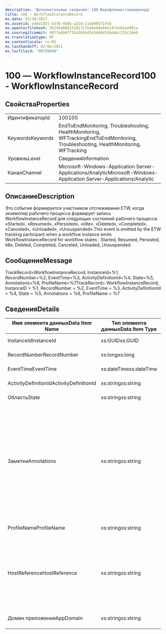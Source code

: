 ```yaml
---
description: 'Дополнительные сведения: 100-Воркфловинстанцерекорд'
title: 100 ― WorkflowInstanceRecord
ms.date: 03/30/2017
ms.assetid: ed4d1851-b378-489b-a22d-c1db09571fb4
ms.openlocfilehash: 59145d0d8151017cfeebe68e0da147410aae991a
ms.sourcegitcommit: ddf7edb67715a5b9a45e3dd44536dabc153c1de0
ms.translationtype: MT
ms.contentlocale: ru-RU
ms.lasthandoff: 02/06/2021
ms.locfileid: "99755659"
---
```

# <a name="100---workflowinstancerecord"></a><span data-ttu-id="ac444-103">100 ― WorkflowInstanceRecord</span><span class="sxs-lookup"><span data-stu-id="ac444-103">100 - WorkflowInstanceRecord</span></span>

## <a name="properties"></a><span data-ttu-id="ac444-104">Свойства</span><span class="sxs-lookup"><span data-stu-id="ac444-104">Properties</span></span>  
  
|||  
|-|-|  
|<span data-ttu-id="ac444-105">Идентификатор</span><span class="sxs-lookup"><span data-stu-id="ac444-105">Id</span></span>|<span data-ttu-id="ac444-106">100</span><span class="sxs-lookup"><span data-stu-id="ac444-106">100</span></span>|  
|<span data-ttu-id="ac444-107">Keywords</span><span class="sxs-lookup"><span data-stu-id="ac444-107">Keywords</span></span>|<span data-ttu-id="ac444-108">EndToEndMonitoring, Troubleshooting, HealthMonitoring, WFTracking</span><span class="sxs-lookup"><span data-stu-id="ac444-108">EndToEndMonitoring, Troubleshooting, HealthMonitoring, WFTracking</span></span>|  
|<span data-ttu-id="ac444-109">Уровень</span><span class="sxs-lookup"><span data-stu-id="ac444-109">Level</span></span>|<span data-ttu-id="ac444-110">Сведения</span><span class="sxs-lookup"><span data-stu-id="ac444-110">Information</span></span>|  
|<span data-ttu-id="ac444-111">Канал</span><span class="sxs-lookup"><span data-stu-id="ac444-111">Channel</span></span>|<span data-ttu-id="ac444-112">Microsoft-Windows-Application Server-Applications/Analytic</span><span class="sxs-lookup"><span data-stu-id="ac444-112">Microsoft-Windows-Application Server-Applications/Analytic</span></span>|  
  
## <a name="description"></a><span data-ttu-id="ac444-113">Описание</span><span class="sxs-lookup"><span data-stu-id="ac444-113">Description</span></span>  

 <span data-ttu-id="ac444-114">Это событие формируется участником отслеживания ETW, когда экземпляр рабочего процесса формирует запись WorkflowInstanceRecord для следующих состояний рабочего процесса: «Started», «Resumed», «Persisted», «Idle», «Deleted», «Completed», «Canceled», «Unloaded», «Unsuspended».</span><span class="sxs-lookup"><span data-stu-id="ac444-114">This event is emitted by the ETW tracking participant when a workflow instance emits WorkflowInstanceRecord for workflow states : Started, Resumed, Persisted, Idle, Deleted, Completed, Canceled, Unloaded, Unsuspended.</span></span>  
  
## <a name="message"></a><span data-ttu-id="ac444-115">Сообщение</span><span class="sxs-lookup"><span data-stu-id="ac444-115">Message</span></span>  

 <span data-ttu-id="ac444-116">TrackRecord=WorkflowInstanceRecord, InstanceId=%1, RecordNumber=%2, EventTime=%3, ActivityDefinitionId=%4, State=%5, Annotations=%6, ProfileName=%7</span><span class="sxs-lookup"><span data-stu-id="ac444-116">TrackRecord= WorkflowInstanceRecord, InstanceID = %1, RecordNumber = %2, EventTime = %3, ActivityDefinitionId = %4, State = %5, Annotations = %6, ProfileName = %7</span></span>  
  
## <a name="details"></a><span data-ttu-id="ac444-117">Сведения</span><span class="sxs-lookup"><span data-stu-id="ac444-117">Details</span></span>  
  
|<span data-ttu-id="ac444-118">Имя элемента данных</span><span class="sxs-lookup"><span data-stu-id="ac444-118">Data Item Name</span></span>|<span data-ttu-id="ac444-119">Тип элемента данных</span><span class="sxs-lookup"><span data-stu-id="ac444-119">Data Item Type</span></span>|<span data-ttu-id="ac444-120">Описание</span><span class="sxs-lookup"><span data-stu-id="ac444-120">Description</span></span>|  
|--------------------|--------------------|-----------------|  
|<span data-ttu-id="ac444-121">InstanceId</span><span class="sxs-lookup"><span data-stu-id="ac444-121">InstanceId</span></span>|<span data-ttu-id="ac444-122">xs:GUID</span><span class="sxs-lookup"><span data-stu-id="ac444-122">xs:GUID</span></span>|<span data-ttu-id="ac444-123">Идентификатор экземпляра для рабочего процесса.</span><span class="sxs-lookup"><span data-stu-id="ac444-123">The instance id for the workflow</span></span>|  
|<span data-ttu-id="ac444-124">RecordNumber</span><span class="sxs-lookup"><span data-stu-id="ac444-124">RecordNumber</span></span>|<span data-ttu-id="ac444-125">xs:long</span><span class="sxs-lookup"><span data-stu-id="ac444-125">xs:long</span></span>|<span data-ttu-id="ac444-126">Порядковый номер созданной записи.</span><span class="sxs-lookup"><span data-stu-id="ac444-126">The sequence number of the emitted record</span></span>|  
|<span data-ttu-id="ac444-127">EventTime</span><span class="sxs-lookup"><span data-stu-id="ac444-127">EventTime</span></span>|<span data-ttu-id="ac444-128">xs:dateTime</span><span class="sxs-lookup"><span data-stu-id="ac444-128">xs:dateTime</span></span>|<span data-ttu-id="ac444-129">Время в формате UTC, когда было создано событие.</span><span class="sxs-lookup"><span data-stu-id="ac444-129">The time in UTC when the event was emitted</span></span>|  
|<span data-ttu-id="ac444-130">ActivityDefinitionId</span><span class="sxs-lookup"><span data-stu-id="ac444-130">ActivityDefinitionId</span></span>|<span data-ttu-id="ac444-131">xs:string</span><span class="sxs-lookup"><span data-stu-id="ac444-131">xs:string</span></span>|<span data-ttu-id="ac444-132">Имя корневого действия в рабочем процессе.</span><span class="sxs-lookup"><span data-stu-id="ac444-132">The name of the root activity in the workflow</span></span>|  
|<span data-ttu-id="ac444-133">Область</span><span class="sxs-lookup"><span data-stu-id="ac444-133">State</span></span>|<span data-ttu-id="ac444-134">xs:string</span><span class="sxs-lookup"><span data-stu-id="ac444-134">xs:string</span></span>|<span data-ttu-id="ac444-135">Текущее состояние рабочего процесса.</span><span class="sxs-lookup"><span data-stu-id="ac444-135">The current state of the Workflow.</span></span>|  
|<span data-ttu-id="ac444-136">Заметки</span><span class="sxs-lookup"><span data-stu-id="ac444-136">Annotations</span></span>|<span data-ttu-id="ac444-137">xs:string</span><span class="sxs-lookup"><span data-stu-id="ac444-137">xs:string</span></span>|<span data-ttu-id="ac444-138">Заметки, добавленные к этому событию.</span><span class="sxs-lookup"><span data-stu-id="ac444-138">The annotations that were added to this event.</span></span>  <span data-ttu-id="ac444-139">Значения хранятся в XML-элементе в формате \<items> \< item  name = "annotationName" type="System.String"> аннотатионвалуе \</item> \</items> .</span><span class="sxs-lookup"><span data-stu-id="ac444-139">The values are stored in an xml element in the format \<items>\< item  name = "annotationName" type="System.String">annotationValue\</item>\</items>.</span></span>  <span data-ttu-id="ac444-140">Если заметки не указаны, строка содержит \<items/> .</span><span class="sxs-lookup"><span data-stu-id="ac444-140">If no annotations are specified then the string contains \<items/>.</span></span> <span data-ttu-id="ac444-141">Размер событий ETW ограничен размером буфера ETW или максимальным размером полезных данных для события ETW.</span><span class="sxs-lookup"><span data-stu-id="ac444-141">The ETW event size is limited by the ETW buffer size or the max payload for an ETW event.</span></span> <span data-ttu-id="ac444-142">Если размер события превышает предел ETW, то событие усекается путем удаления заметок и замены значения аннотации на \<items> ... \</items> .</span><span class="sxs-lookup"><span data-stu-id="ac444-142">If the size of the event exceeds the ETW limits, then the event is truncated by dropping the annotations and replacing the annotation value with \<items>...\</items>.</span></span>|  
|<span data-ttu-id="ac444-143">ProfileName</span><span class="sxs-lookup"><span data-stu-id="ac444-143">ProfileName</span></span>|<span data-ttu-id="ac444-144">xs:string</span><span class="sxs-lookup"><span data-stu-id="ac444-144">xs:string</span></span>|<span data-ttu-id="ac444-145">Имя или профиль отслеживания, который привел к созданию этого события.</span><span class="sxs-lookup"><span data-stu-id="ac444-145">The name or the tracking profile that resulted in this event being emitted</span></span>|  
|<span data-ttu-id="ac444-146">HostReference</span><span class="sxs-lookup"><span data-stu-id="ac444-146">HostReference</span></span>|<span data-ttu-id="ac444-147">xs:string</span><span class="sxs-lookup"><span data-stu-id="ac444-147">xs:string</span></span>|<span data-ttu-id="ac444-148">Для служб, размещенных на веб-сайтах, это поле служит уникальным идентификатором службы в веб-иерархии.</span><span class="sxs-lookup"><span data-stu-id="ac444-148">For web hosted services, this field uniquely identifies the service in the web hierarchy.</span></span>  <span data-ttu-id="ac444-149">Его формат определяется как "имя веб-сайта виртуальный путь к приложению&#124;виртуальный путь службы&#124;ServiceName" example: "Default Web site/Калкулатораппликатион&#124;/Калкулаторсервице.СВК&#124;CalculatorService"</span><span class="sxs-lookup"><span data-stu-id="ac444-149">Its format is defined as 'Web Site Name Application Virtual Path&#124;Service Virtual Path&#124;ServiceName' Example: 'Default Web Site/CalculatorApplication&#124;/CalculatorService.svc&#124;CalculatorService'</span></span>|  
|<span data-ttu-id="ac444-150">Домен приложения</span><span class="sxs-lookup"><span data-stu-id="ac444-150">AppDomain</span></span>|<span data-ttu-id="ac444-151">xs:string</span><span class="sxs-lookup"><span data-stu-id="ac444-151">xs:string</span></span>|<span data-ttu-id="ac444-152">Строка, возвращаемая AppDomain.CurrentDomain.FriendlyName.</span><span class="sxs-lookup"><span data-stu-id="ac444-152">The string returned by AppDomain.CurrentDomain.FriendlyName.</span></span>|
